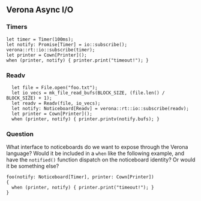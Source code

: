 
## Verona Async I/O

### Timers
```verona
let timer = Timer(100ms);
let notify: Promise[Timer] = io::subscribe();
verona::rt::io::subscribe(timer);
let printer = Cown[Printer]();
when (printer, notify) { printer.print("timeout!"); }
```

### Readv
```verona
  let file = File.open("foo.txt");
  let io_vecs = mk_file_read_bufs(BLOCK_SIZE, (file.len() / BLOCK_SIZE) + 1);
  let readv = Readv(file, io_vecs);
  let notify: Noticeboard[Readv] = verona::rt::io::subscribe(readv);
  let printer = Cown[Printer]();
  when (printer, notify) { printer.printv(notify.bufs); }
```

### Question

What interface to noticeboards do we want to expose through the Verona language? Would it be included in a `when` like the following example, and have the `notified()` function dispatch on the noticeboard identity? Or would it be something else?
```
foo(notify: Noticeboard[Timer], printer: Cown[Printer])
{
  when (printer, notify) { printer.print("timeout!"); }
}
```
